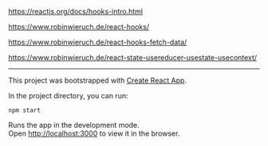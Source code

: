 https://reactjs.org/docs/hooks-intro.html

https://www.robinwieruch.de/react-hooks/

https://www.robinwieruch.de/react-hooks-fetch-data/

https://www.robinwieruch.de/react-state-usereducer-usestate-usecontext/


____


This project was bootstrapped with [Create React App](https://github.com/facebook/create-react-app).

In the project directory, you can run:

`npm start`

Runs the app in the development mode.<br>
Open [http://localhost:3000](http://localhost:3000) to view it in the browser.


